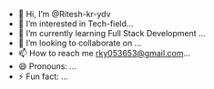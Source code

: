 - 👋 Hi, I’m @Ritesh-kr-ydv
- 👀 I’m interested in Tech-field...
- 🌱 I’m currently learning Full Stack Development ...
- 💞️ I’m looking to collaborate on ...
- 📫 How to reach me rky053653@gmail.com...
- 😄 Pronouns: ...
- ⚡ Fun fact: ...

<!---
Ritesh-kr-ydv/Ritesh-kr-ydv is a ✨ special ✨ repository because its `README.md` (this file) appears on your GitHub profile.
You can click the Preview link to take a look at your changes.
--->
